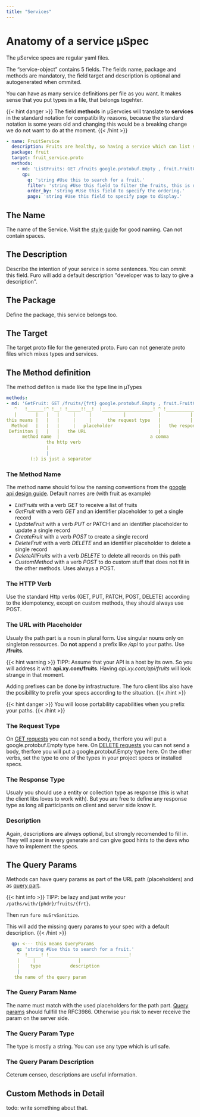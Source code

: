 ```yaml
---
title: "Services"
---
```


# Anatomy of a service µSpec
The µService specs are regular yaml files.

The “service-object” contains 5 fields. 
The fields name, package and methods are mandatory, the field target and description is optional and autogenerated when ommited.

You can have as many service definitions per file as you want. It makes sense that you put types in a file, that belongs togehter.

{{< hint danger >}}
The field **methods** in µServcies will translate to **services** in the standard notation for compatibility reasons, 
because the standard notation is some years old and changing this would be a breaking change we do not want to do at the moment.
{{< /hint >}}

```yaml
- name: FruitService
  description: Fruits are healthy, so having a service which can list some fruits would be nice.
  package: fruit
  target: fruit_service.proto
  methods:
    - md: 'ListFruits: GET /fruits google.protobuf.Empty , fruit.FruitCollection #Filterable and searchable list of fruits with pagination.'
      qp:
        q: 'string #Use this to search for a fruit.'
        filter: 'string #Use this field to filter the fruits, this is not searching.'
        order_by: 'string #Use this field to specify the ordering.'
        page: 'string #Use this field to specify page to display.'
```


## The Name
The name of the Service. Visit the [style guide](/docs/overview/style_guide/) for good naming. Can not contain spaces.

## The Description
Describe the intention of your service in some sentences. You can ommit this field. Furo will add a default description "developer was to lazy to give a description".

## The Package
Define the package, this service belongs too.

## The Target
The target proto file for the generated proto. Furo can not generate proto files which mixes types and services.

## The Method definition
The method defiton is made like the type line in µTypes
```yaml
methods:
- md: 'GetFruit: GET /fruits/{frt} google.protobuf.Empty , fruit.FruitCollection #Filterable list of fruits.'
   ^   !______!^ !__! !_____!!__!  !___________________! ^ !___________________! ^!________________________!
   |       |   |   |     |     |            |            |           |           |              |
this means |   |   |     |     |      the request type   |           |           |              |
  Method   |   |   |     |   placeholder                 |   the response type   |              |
 Definiton |   |   |   the URL                           |                       |           description
      method name  |                                  a comma                    |
               the http verb                                            (#) is a separator, indicating the
               |                                                            beginning of the description         
               |
         (:) is just a separator

```
### The Method Name
The method name should follow the naming conventions from the [google api design guide](https://cloud.google.com/apis/design/standard_methods).
Default names are (with fruit as example) 
- *ListFruits* with a verb *GET* to receive a list of fruits
- *GetFruit* with a verb *GET* and an identifier placeholder to get a single record
- *UpdateFruit* with a verb *PUT* or PATCH and an identifier placeholder to update a single record
- *CreateFruit* with a verb *POST* to create a single record
- *DeleteFruit* with a verb *DELETE* and an identifier placeholder to delete a single record
- *DeleteAllFruits* with a verb *DELETE* to delete all records on this path
- *CustomMethod* with a verb *POST* to do custom stuff that does not fit in the other methods. Uses always a POST.

### The HTTP Verb
Use the standard Http verbs (GET, PUT, PATCH, POST, DELETE) according to the idempotency, except on custom methods, they should always use POST.

### The URL with Placeholder
Usualy the path part is a noun in plural form. Use singular nouns only on singleton ressources.
Do **not** append a prefix like */api* to your paths. Use **/fruits**.

{{< hint warning >}}
TIPP: Assume that your API is a host by its own. So you will address it with **api.xy.com/fruits**.
Having *api.xy.com/api/fruits* will look strange in that moment.

Adding prefixes can be done by infrastructure. The furo client libs also have the posibillity to prefix your specs according
to the situation.
{{< /hint >}}

{{< hint danger >}}
You will loose portability capabilities when you prefix your paths.
{{< /hint >}}

### The Request Type
On [GET requests](https://tools.ietf.org/html/rfc2616#section-9.3) you can not send a body, therfore you will put a google.protobuf.Empty type here.
On [DELETE requests](https://tools.ietf.org/html/rfc2616#section-9.7) you can not send a body, therfore you will put a google.protobuf.Empty type here.
On the other verbs, set the type to one of the types in your project specs or installed specs. 

### The Response Type
Usualy you should use a entity or collection type as response (this is what the client libs loves to work with). 
But you are free to define any response type as long all participants on client and server side know it. 
 

### Description
Again, descriptions are always optional, but strongly recomended to fill in. They will apear in every generate and can
give good hints to the devs who have to implement the specs.

## The Query Params
Methods can have query params as part of the URL path (placeholders) and as [query part](https://tools.ietf.org/html/rfc2616#section-3.2.2).

{{< hint info >}}
TIPP: be lazy and just write your `/paths/with/{phdr}/fruits/{frt}`.

Then run `furo muSrvSanitize`. 

This will add the missing query params to your spec with a default description.
{{< /hint >}}

```yaml
  qp: <--- this means QueryParams
    q: 'string #Use this to search for a fruit.'
    ^  !_____! !______________________________!
    |     |                |
    |    type           description   
    |
   the name of the query param

```

### The Query Param Name
The name must match with the used placeholders for the path part. [Query params](https://tools.ietf.org/html/rfc3986#section-3.4) should fullfill the RFC3986. 
Otherwise you risk to never receive the param on the server side.

### The Query Param Type
The type is mostly a string. You can use any type which is url safe. 

### The Query Param Description
Ceterum censeo, descriptions are useful information.

## Custom Methods in Detail
todo: write something about that.